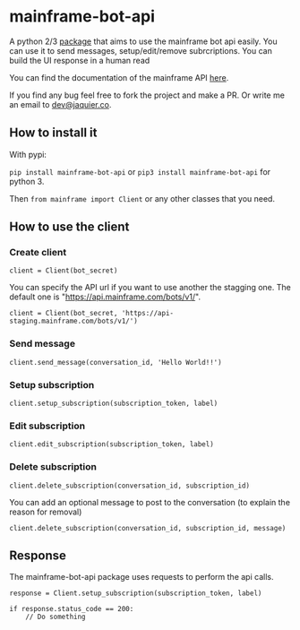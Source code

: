 # mainframe-bot-api
A python 2/3 [package](https://pypi.python.org/pypi/mainframe-bot-api) that aims to use the mainframe bot api easily.
You can use it to send messages, setup/edit/remove subrcriptions. You can build the UI response in a human read

You can find the documentation of the mainframe API [here](http://developer.mainframe.com/?http#mainframe-server-api).

If you find any bug feel free to fork the project and make a PR. Or write me an email to
[dev@jaquier.co](mailto:dev@jaquier.co).

## How to install it
With pypi:

`pip install mainframe-bot-api` or `pip3 install mainframe-bot-api` for python 3.

Then `from mainframe import Client` or any other classes that you need.

## How to use the client
### Create client
``` 
client = Client(bot_secret)
```
You can specify the API url if you want to use another the stagging one. The default one is 
"https://api.mainframe.com/bots/v1/".
```
client = Client(bot_secret, 'https://api-staging.mainframe.com/bots/v1/')
``` 

### Send message
```
client.send_message(conversation_id, 'Hello World!!')
```

### Setup subscription
```
client.setup_subscription(subscription_token, label)
```

### Edit subscription
``` 
client.edit_subscription(subscription_token, label)
```

### Delete subscription
``` 
client.delete_subscription(conversation_id, subscription_id)
```
You can add an optional message to post to the conversation (to explain the reason for removal)
``` 
client.delete_subscription(conversation_id, subscription_id, message)
```

## Response
The mainframe-bot-api package uses requests to perform the api calls.

```
response = Client.setup_subscription(subscription_token, label)

if response.status_code == 200:
    // Do something
```

